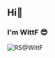 ## Hi👋
### I'm WittF 😎

<img src="https://rs.wittf.top/api?username=WittF&cc=FFFFFF&tc=808080&ic=000000&bc=FFFFFF" alt="RS@WittF" /> 

##
